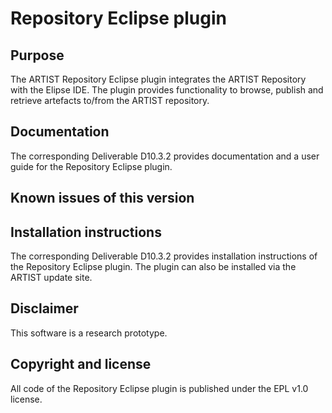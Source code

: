 Repository Eclipse plugin
=========================

Purpose
-------

The ARTIST Repository Eclipse plugin integrates the ARTIST Repository with the Elipse IDE. The plugin 
provides functionality to browse, publish and retrieve artefacts to/from the ARTIST repository.


Documentation
-------------

The corresponding Deliverable D10.3.2 provides documentation and a user guide for the Repository Eclipse plugin.


Known issues of this version
----------------------------


Installation instructions
-------------------------   

The corresponding Deliverable D10.3.2 provides installation instructions of the Repository Eclipse plugin.
The plugin can also be installed via the ARTIST update site.


Disclaimer
----------

This software is a research prototype.


Copyright and license
---------------------

All code of the Repository Eclipse plugin is published under the EPL v1.0 license.